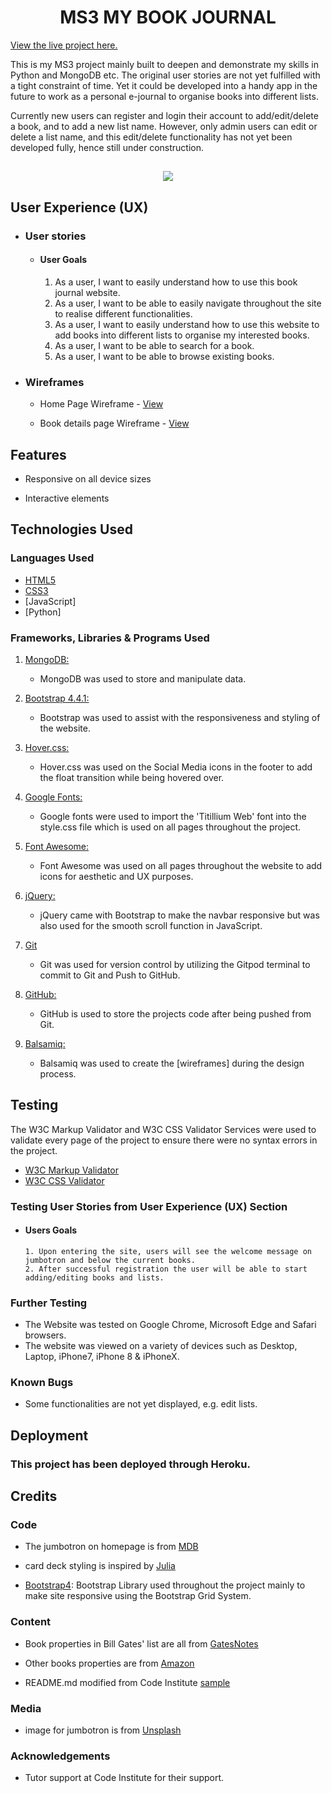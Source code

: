 <h1 align="center">MS3 MY BOOK JOURNAL</h1>

[View the live project here.](https://ms3-my-book-journal.herokuapp.com/)

This is my MS3 project mainly built to deepen and demonstrate my skills in Python and MongoDB etc. The original user stories are not yet fulfilled with a tight constraint of time. Yet it could be developed into a handy app in the future to work as a personal e-journal to organise books into different lists.

Currently new users can register and login their account to add/edit/delete a book, and to add a new list name. However, only admin users can edit or delete a list name, and this edit/delete functionality has not yet been developed fully, hence still under construction.

<h2 align="center"><img src="static/images/mockup.png"></h2>

## User Experience (UX)

-   ### User stories

    -   #### User Goals

        1. As a user, I want to easily understand how to use this book journal website.
        2. As a user, I want to be able to easily navigate throughout the site to realise different functionalities.
        3. As a user, I want to easily understand how to use this website to add books into different lists to organise my interested books.
        4. As a user, I want to be able to search for a book.
        5. As a user, I want to be able to browse existing books.

*   ### Wireframes

    -   Home Page Wireframe - [View](static/images/homepage.png)

    -   Book details page Wireframe - [View](static/images/book-details.png)

## Features

-   Responsive on all device sizes

-   Interactive elements

## Technologies Used

### Languages Used

-   [HTML5](https://en.wikipedia.org/wiki/HTML5)
-   [CSS3](https://en.wikipedia.org/wiki/Cascading_Style_Sheets)
-   [JavaScript]
-   [Python]

### Frameworks, Libraries & Programs Used

1. [MongoDB:](https://www.mongodb.com/)
    - MongoDB was used to store and manipulate data.

1. [Bootstrap 4.4.1:](https://getbootstrap.com/docs/4.4/getting-started/introduction/)
    - Bootstrap was used to assist with the responsiveness and styling of the website.
1. [Hover.css:](https://ianlunn.github.io/Hover/)
    - Hover.css was used on the Social Media icons in the footer to add the float transition while being hovered over.
1. [Google Fonts:](https://fonts.google.com/)
    - Google fonts were used to import the 'Titillium Web' font into the style.css file which is used on all pages throughout the project.
1. [Font Awesome:](https://fontawesome.com/)
    - Font Awesome was used on all pages throughout the website to add icons for aesthetic and UX purposes.
1. [jQuery:](https://jquery.com/)
    - jQuery came with Bootstrap to make the navbar responsive but was also used for the smooth scroll function in JavaScript.
1. [Git](https://git-scm.com/)
    - Git was used for version control by utilizing the Gitpod terminal to commit to Git and Push to GitHub.
1. [GitHub:](https://github.com/)
    - GitHub is used to store the projects code after being pushed from Git.
1. [Balsamiq:](https://balsamiq.com/)
    - Balsamiq was used to create the [wireframes] during the design process.

## Testing

The W3C Markup Validator and W3C CSS Validator Services were used to validate every page of the project to ensure there were no syntax errors in the project.

-   [W3C Markup Validator](https://jigsaw.w3.org/css-validator/#validate_by_input) 
-   [W3C CSS Validator](https://jigsaw.w3.org/css-validator/#validate_by_input) 

### Testing User Stories from User Experience (UX) Section

-   #### Users Goals

        1. Upon entering the site, users will see the welcome message on jumbotron and below the current books.
        2. After successful registration the user will be able to start adding/editing books and lists.
        


### Further Testing

-   The Website was tested on Google Chrome, Microsoft Edge and Safari browsers.
-   The website was viewed on a variety of devices such as Desktop, Laptop, iPhone7, iPhone 8 & iPhoneX.

### Known Bugs

-   Some functionalities are not yet displayed, e.g. edit lists. 

## Deployment

### This project has been deployed through Heroku.

## Credits

### Code

-  The jumbotron on homepage is from [MDB](https://mdbootstrap.com/docs/jquery/components/jumbotron/)

-  card deck styling is inspired by [Julia](https://codepen.io/julice/pen/RvdVbV)

-   [Bootstrap4](https://getbootstrap.com/docs/4.4/getting-started/introduction/): Bootstrap Library used throughout the project mainly to make site responsive using the Bootstrap Grid System.

### Content

-   Book properties in Bill Gates' list are all from [GatesNotes](https://www.gatesnotes.com)

-   Other books properties are from [Amazon](https://www.amazon.co.uk) 


-   README.md modified from Code Institute [sample](https://github.com/Code-Institute-Solutions/SampleREADME/blob/master/README.md)

### Media

-   image for jumbotron is from [Unsplash](https://unsplash.com/photos/s-ImNJWdHrI)

### Acknowledgements

-   Tutor support at Code Institute for their support.